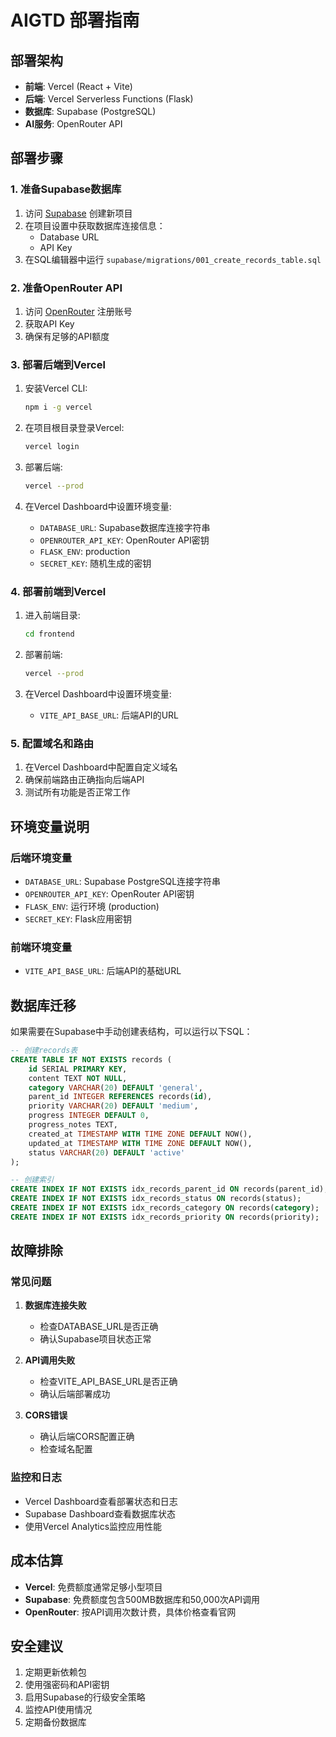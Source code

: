# AIGTD 部署指南

## 部署架构
- **前端**: Vercel (React + Vite)
- **后端**: Vercel Serverless Functions (Flask)
- **数据库**: Supabase (PostgreSQL)
- **AI服务**: OpenRouter API

## 部署步骤

### 1. 准备Supabase数据库

1. 访问 [Supabase](https://supabase.com) 创建新项目
2. 在项目设置中获取数据库连接信息：
   - Database URL
   - API Key
3. 在SQL编辑器中运行 `supabase/migrations/001_create_records_table.sql`

### 2. 准备OpenRouter API

1. 访问 [OpenRouter](https://openrouter.ai) 注册账号
2. 获取API Key
3. 确保有足够的API额度

### 3. 部署后端到Vercel

1. 安装Vercel CLI:
   ```bash
   npm i -g vercel
   ```

2. 在项目根目录登录Vercel:
   ```bash
   vercel login
   ```

3. 部署后端:
   ```bash
   vercel --prod
   ```

4. 在Vercel Dashboard中设置环境变量:
   - `DATABASE_URL`: Supabase数据库连接字符串
   - `OPENROUTER_API_KEY`: OpenRouter API密钥
   - `FLASK_ENV`: production
   - `SECRET_KEY`: 随机生成的密钥

### 4. 部署前端到Vercel

1. 进入前端目录:
   ```bash
   cd frontend
   ```

2. 部署前端:
   ```bash
   vercel --prod
   ```

3. 在Vercel Dashboard中设置环境变量:
   - `VITE_API_BASE_URL`: 后端API的URL

### 5. 配置域名和路由

1. 在Vercel Dashboard中配置自定义域名
2. 确保前端路由正确指向后端API
3. 测试所有功能是否正常工作

## 环境变量说明

### 后端环境变量
- `DATABASE_URL`: Supabase PostgreSQL连接字符串
- `OPENROUTER_API_KEY`: OpenRouter API密钥
- `FLASK_ENV`: 运行环境 (production)
- `SECRET_KEY`: Flask应用密钥

### 前端环境变量
- `VITE_API_BASE_URL`: 后端API的基础URL

## 数据库迁移

如果需要在Supabase中手动创建表结构，可以运行以下SQL：

```sql
-- 创建records表
CREATE TABLE IF NOT EXISTS records (
    id SERIAL PRIMARY KEY,
    content TEXT NOT NULL,
    category VARCHAR(20) DEFAULT 'general',
    parent_id INTEGER REFERENCES records(id),
    priority VARCHAR(20) DEFAULT 'medium',
    progress INTEGER DEFAULT 0,
    progress_notes TEXT,
    created_at TIMESTAMP WITH TIME ZONE DEFAULT NOW(),
    updated_at TIMESTAMP WITH TIME ZONE DEFAULT NOW(),
    status VARCHAR(20) DEFAULT 'active'
);

-- 创建索引
CREATE INDEX IF NOT EXISTS idx_records_parent_id ON records(parent_id);
CREATE INDEX IF NOT EXISTS idx_records_status ON records(status);
CREATE INDEX IF NOT EXISTS idx_records_category ON records(category);
CREATE INDEX IF NOT EXISTS idx_records_priority ON records(priority);
```

## 故障排除

### 常见问题

1. **数据库连接失败**
   - 检查DATABASE_URL是否正确
   - 确认Supabase项目状态正常

2. **API调用失败**
   - 检查VITE_API_BASE_URL是否正确
   - 确认后端部署成功

3. **CORS错误**
   - 确认后端CORS配置正确
   - 检查域名配置

### 监控和日志

- Vercel Dashboard查看部署状态和日志
- Supabase Dashboard查看数据库状态
- 使用Vercel Analytics监控应用性能

## 成本估算

- **Vercel**: 免费额度通常足够小型项目
- **Supabase**: 免费额度包含500MB数据库和50,000次API调用
- **OpenRouter**: 按API调用次数计费，具体价格查看官网

## 安全建议

1. 定期更新依赖包
2. 使用强密码和API密钥
3. 启用Supabase的行级安全策略
4. 监控API使用情况
5. 定期备份数据库
